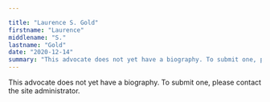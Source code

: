 ```yaml
---

title: "Laurence S. Gold"
firstname: "Laurence"
middlename: "S."
lastname: "Gold"
date: "2020-12-14"
summary: "This advocate does not yet have a biography. To submit one, please contact the site administrator."
---
```

This advocate does not yet have a biography. To submit one, please contact the site administrator.

